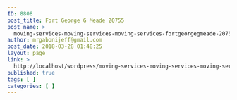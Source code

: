```yaml
---
ID: 8808
post_title: Fort George G Meade 20755
post_name: >
  moving-services-moving-services-moving-services-fortgeorgegmeade-20755
author: mrgabonijeff@gmail.com
post_date: 2018-03-28 01:48:25
layout: page
link: >
  http://localhost/wordpress/moving-services-moving-services-moving-services-fortgeorgegmeade-20755/
published: true
tags: [ ]
categories: [ ]
---
```

